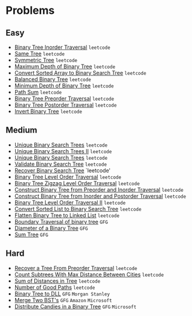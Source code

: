 # Problems

## Easy
- [Binary Tree Inorder Traversal](https://leetcode.com/problems/binary-tree-inorder-traversal) `leetcode`
- [Same Tree](https://leetcode.com/problems/same-tree) `leetcode`
- [Symmetric Tree](https://leetcode.com/problems/symmetric-tree) `leetcode`
- [Maximum Depth of Binary Tree](https://leetcode.com/problems/maximum-depth-of-binary-tree) `leetcode`
- [Convert Sorted Array to Binary Search Tree](https://leetcode.com/problems/convert-sorted-array-to-binary-search-tree) `leetcode`
- [Balanced Binary Tree](https://leetcode.com/problems/balanced-binary-tree) `leetcode`
- [Minimum Depth of Binary Tree](https://leetcode.com/problems/minimum-depth-of-binary-tree) `leetcode`
- [Path Sum](https://leetcode.com/problems/path-sum) `leetcode`
- [Binary Tree Preorder Traversal](https://leetcode.com/problems/binary-tree-preorder-traversal) `leetcode`
- [Binary Tree Postorder Traversal](https://leetcode.com/problems/binary-tree-postorder-traversal) `leetcode`
- [Invert Binary Tree](https://leetcode.com/problems/invert-binary-tree) `leetcode`
## Medium
- [Unique Binary Search Trees](https://leetcode.com/problems/unique-binary-search-trees) `leetcode`
- [Unique Binary Search Trees II](https://leetcode.com/problems/unique-binary-search-trees-ii) `leetcode`
- [Unique Binary Search Trees](https://leetcode.com/problems/unique-binary-search-trees) `leetcode`
- [Validate Binary Search Tree](https://leetcode.com/problems/validate-binary-search-tree) `leetcode`
- [Recover Binary Search Tree](https://leetcode.com/problems/recover-binary-search-tree) `leetcode'
- [Binary Tree Level Order Traversal](https://leetcode.com/problems/binary-tree-level-order-traversal) `leetcode`
- [Binary Tree Zigzag Level Order Traversal](https://leetcode.com/problems/binary-tree-zigzag-level-order-traversal) `leetcode`
- [Construct Binary Tree from Preorder and Inorder Traversal](https://leetcode.com/problems/construct-binary-tree-from-preorder-and-inorder-traversal) `leetcode`
- [Construct Binary Tree from Inorder and Postorder Traversal](https://leetcode.com/problems/construct-binary-tree-from-inorder-and-postorder-traversal) `leetcode`
- [Binary Tree Level Order Traversal II](https://leetcode.com/problems/binary-tree-level-order-traversal-ii) `leetcode`
- [Convert Sorted List to Binary Search Tree](https://leetcode.com/problems/convert-sorted-list-to-binary-search-tree) `leetcode`
- [Flatten Binary Tree to Linked List](https://leetcode.com/problems/flatten-binary-tree-to-linked-list) `leetcode`
- [Boundary Traversal of binary tree](https://practice.geeksforgeeks.org/problems/boundary-traversal-of-binary-tree/1?page=1&difficulty[]=1&category[]=Tree&sortBy=submissions) `GFG`
- [Diameter of a Binary Tree](https://practice.geeksforgeeks.org/problems/diameter-of-binary-tree/1?page=1&difficulty[]=1&category[]=Tree&sortBy=submissions) `GFG`
- [Sum Tree](https://practice.geeksforgeeks.org/problems/sum-tree/1?page=1&difficulty[]=1&category[]=Tree&sortBy=submissions) `GFG`



## Hard
- [Recover a Tree From Preorder Traversal](https://leetcode.com/problems/recover-a-tree-from-preorder-traversal) `leetcode`
- [Count Subtrees With Max Distance Between Cities](https://leetcode.com/problems/count-subtrees-with-max-distance-between-cities) `leetcode`
- [Sum of Distances in Tree](https://leetcode.com/problems/sum-of-distances-in-tree) `leetcode`
- [Number of Good Paths](https://leetcode.com/problems/number-of-good-paths) `leetcode`
- [Binary Tree to DLL](https://practice.geeksforgeeks.org/problems/binary-tree-to-dll/1?page=1&difficulty[]=2&category[]=Tree&sortBy=submissions) `GFG` `Morgan Stanley`
- [Merge Two BST's](https://practice.geeksforgeeks.org/problems/merge-two-bst-s/1?page=1&difficulty[]=2&category[]=Tree&sortBy=submissions) `GFG` `Amazon` `Microsoft`
- [Distribute Candies in a Binary Tree](https://practice.geeksforgeeks.org/problems/distribute-candies-in-a-binary-tree/1?page=1&difficulty[]=2&category[]=Tree&sortBy=submissions) `GFG` `Microsoft`
